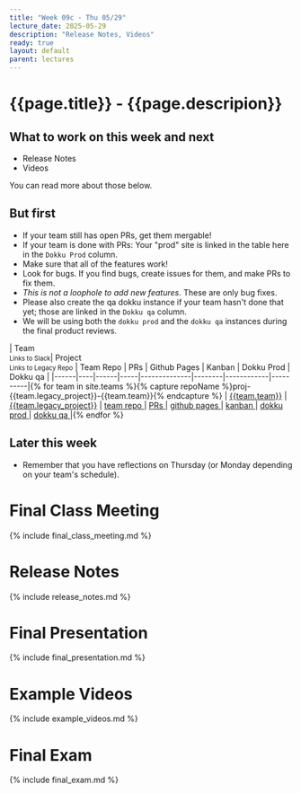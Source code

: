 ```yaml
---
title: "Week 09c - Thu 05/29"
lecture_date: 2025-05-29
description: "Release Notes, Videos"
ready: true
layout: default
parent: lectures
---
```


# {{page.title}} - {{page.descripion}}

## What to work on this week and next

* Release Notes
* Videos

You can read more about those below.

## But first

* If your team still has open PRs, get them mergable!
* If your team is done with PRs: Your "prod" site is linked in the table here in the `Dokku Prod` column.
* Make sure that all of the features work!
* Look for bugs. If you find bugs, create issues for them, and make PRs to fix them.
* *This is not a loophole to add new features*.  These are only bug fixes.
* Please also create the qa dokku instance if your team hasn't done that yet; those are linked in the `Dokku qa` column. 
* We will be using both the `dokku prod` and the `dokku qa` instances during the final product reviews.

| Team <br ><span style="font-size:80%">Links to Slack</span>| Project <br ><span style="font-size:80%">Links to Legacy Repo</span> | Team Repo | PRs | Github Pages | Kanban | Dokku Prod | Dokku qa |
|------|----|------|-----|--------------|--------|------------|----------|{% for team in site.teams %}{% capture repoName %}proj-{{team.legacy_project}}-{{team.team}}{% endcapture %}
|  [{{team.team}}]({{team.slack}}) | [{{team.legacy_project}}](https://github.com/ucsb-cs156/proj-{{team.legacy_project}}) | [ team repo ]({{page.githubOrgUrl}}/{{repoName}}) |   [ PRs ]({{page.githubOrgUrl}}/{{repoName}}/pulls) |  [ github pages ]({{page.githubPagesUrl}}/{{repoName}}) | [ kanban ]({{page.githubProjectsUrl}}/{{team.legacy_kanban}}) | [ dokku prod ](https://{{team.legacy_project}}.dokku-{{team.dokku}}.cs.ucsb.edu) | [ dokku qa ](https://{{team.legacy_project}}-qa.dokku-{{team.dokku}}.cs.ucsb.edu) |{% endfor %}


## Later this week

* Remember that you have reflections on Thursday (or Monday depending on your team's schedule).


# Final Class Meeting

{% include final_class_meeting.md %}

# Release Notes

{% include release_notes.md %}

# Final Presentation

{% include final_presentation.md %}

# Example Videos

{% include example_videos.md %}

# Final Exam

{% include final_exam.md %}



